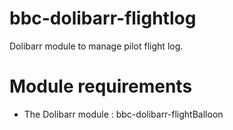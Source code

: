 # bbc-dolibarr-flightlog
Dolibarr module to manage pilot flight log.

# Module requirements
* The Dolibarr module : bbc-dolibarr-flightBalloon

